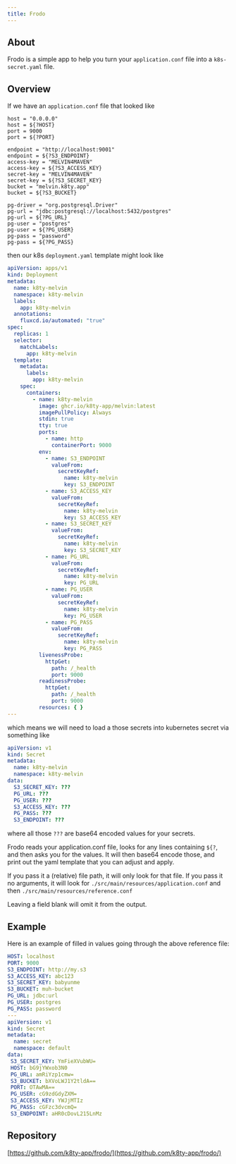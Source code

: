 ```yaml
---
title: Frodo
---
```


## About 
Frodo is a simple app to help you turn your `application.conf` file into a `k8s-secret.yaml` file.

## Overview

If we have an `application.conf` file that looked like

```hocon
host = "0.0.0.0"
host = ${?HOST}
port = 9000
port = ${?PORT}

endpoint = "http://localhost:9001"
endpoint = ${?S3_ENDPOINT}
access-key = "MELVIN4MAVEN"
access-key = ${?S3_ACCESS_KEY}
secret-key = "MELVIN4MAVEN"
secret-key = ${?S3_SECRET_KEY}
bucket = "melvin.k8ty.app"
bucket = ${?S3_BUCKET}

pg-driver = "org.postgresql.Driver"
pg-url = "jdbc:postgresql://localhost:5432/postgres"
pg-url = ${?PG_URL}
pg-user = "postgres"
pg-user = ${?PG_USER}
pg-pass = "password"
pg-pass = ${?PG_PASS}
```

then our k8s `deployment.yaml` template might look like

```yaml
apiVersion: apps/v1
kind: Deployment
metadata:
  name: k8ty-melvin
  namespace: k8ty-melvin
  labels:
    app: k8ty-melvin
  annotations:
    fluxcd.io/automated: "true"
spec:
  replicas: 1
  selector:
    matchLabels:
      app: k8ty-melvin
  template:
    metadata:
      labels:
        app: k8ty-melvin
    spec:
      containers:
        - name: k8ty-melvin
          image: ghcr.io/k8ty-app/melvin:latest
          imagePullPolicy: Always
          stdin: true
          tty: true
          ports:
            - name: http
              containerPort: 9000
          env:
            - name: S3_ENDPOINT
              valueFrom:
                secretKeyRef:
                  name: k8ty-melvin
                  key: S3_ENDPOINT
            - name: S3_ACCESS_KEY
              valueFrom:
                secretKeyRef:
                  name: k8ty-melvin
                  key: S3_ACCESS_KEY
            - name: S3_SECRET_KEY
              valueFrom:
                secretKeyRef:
                  name: k8ty-melvin
                  key: S3_SECRET_KEY
            - name: PG_URL
              valueFrom:
                secretKeyRef:
                  name: k8ty-melvin
                  key: PG_URL
            - name: PG_USER
              valueFrom:
                secretKeyRef:
                  name: k8ty-melvin
                  key: PG_USER
            - name: PG_PASS
              valueFrom:
                secretKeyRef:
                  name: k8ty-melvin
                  key: PG_PASS
          livenessProbe:
            httpGet:
              path: /_health
              port: 9000
          readinessProbe:
            httpGet:
              path: /_health
              port: 9000
          resources: { }
---
```

which means we will need to load a those secrets into kubernetes secret via something like

```yaml
apiVersion: v1
kind: Secret
metadata:
  name: k8ty-melvin
  namespace: k8ty-melvin
data:
  S3_SECRET_KEY: ???
  PG_URL: ???
  PG_USER: ???
  S3_ACCESS_KEY: ???
  PG_PASS: ???
  S3_ENDPOINT: ???
```

where all those `???` are base64 encoded values for your secrets.

Frodo reads your application.conf file, looks for any lines containing `${?`, and then asks you
for the values. It will then base64 encode those, and print out the yaml template that you can adjust
and apply.

If you pass it a (relative) file path, it will only look for that file. If you pass it no arguments, it will look for
`./src/main/resources/application.conf` and then `./src/main/resources/reference.conf`

Leaving a field blank will omit it from the output.

## Example

Here is an example of filled in values going through the above reference file:

```yaml
HOST: localhost
PORT: 9000
S3_ENDPOINT: http://my.s3
S3_ACCESS_KEY: abc123
S3_SECRET_KEY: babyunme
S3_BUCKET: muh-bucket
PG_URL: jdbc:url
PG_USER: postgres
PG_PASS: password
---
apiVersion: v1
kind: Secret
metadata:
  name: secret
  namespace: default
data:
 S3_SECRET_KEY: YmFieXVubWU=
 HOST: bG9jYWxob3N0
 PG_URL: amRiYzp1cmw=
 S3_BUCKET: bXVoLWJ1Y2tldA==
 PORT: OTAwMA==
 PG_USER: cG9zdGdyZXM=
 S3_ACCESS_KEY: YWJjMTIz
 PG_PASS: cGFzc3dvcmQ=
 S3_ENDPOINT: aHR0cDovL215LnMz
 ```
## Repository

[https://github.com/k8ty-app/frodo/](https://github.com/k8ty-app/frodo/)

